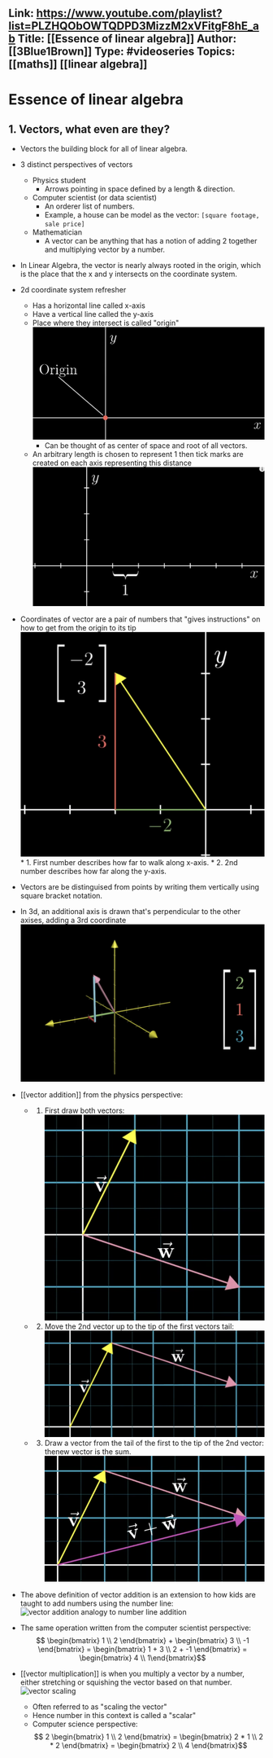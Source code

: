 Link: https://www.youtube.com/playlist?list=PLZHQObOWTQDPD3MizzM2xVFitgF8hE_ab
Title: [[Essence of linear algebra]]
Author: [[3Blue1Brown]]
Type: #videoseries
Topics: [[maths]] [[linear algebra]]
---

# Essence of linear algebra
## 1. Vectors, what even are they?
* Vectors the building block for all of linear algebra.
* 3 distinct perspectives of vectors
    * Physics student
        * Arrows pointing in space defined by a length & direction.
    * Computer scientist (or data scientist)
        * An orderer list of numbers.
        * Example, a house can be model as the vector: `[square footage, sale price]`
    * Mathematician
        * A vector can be anything that has a notion of adding 2 together and multiplying vector by a number.
        
* In Linear Algebra, the vector is nearly always rooted in the origin, which is the place that the x and y intersects on the coordinate system.

    
* 2d coordinate system refresher
    * Has a horizontal line called x-axis
    * Have a vertical line called the y-axis
    * Place where they intersect is called "origin"
         ![origin in coordinate system](../_media/origin-in-coordinate-system.png)
        * Can be thought of as center of space and root of all vectors.
    * An arbitrary length is chosen to represent 1 then tick marks are created on each axis representing this distance
        ![tick marks in coordinate system](../_media/tick-marks-in-coordinate-system.png)
* Coordinates of vector are a pair of numbers that "gives instructions" on how to get from the origin to its tip
    ![coords of vector](../_media/coords-of-vector.png)
        * 1. First number describes how far to walk along x-axis.
        * 2. 2nd number describes how far along the y-axis.
* Vectors are be distinguised from points by writing them vertically using square bracket notation.
* In 3d, an additional axis is drawn that's perpendicular to the other axises, adding a 3rd coordinate
    ![vector in 3d space](../_media/vector-in-3d-space.png)
* [[vector addition]]  from the physics perspective:
    * 1. First draw both vectors:
    ![vector addition step 1](../_media/vector-addition-step-1.png)
    * 2. Move the 2nd vector up to the tip of the first vectors tail:
    ![vector addition step 2](../_media/vector-addition-step-2.png)
    * 3. Draw a vector from the tail of the first to the tip of the 2nd vector: thenew vector is the sum.
    ![vector addition step 3](../_media/vector-addition-step-3.png)
* The above definition of vector addition is an extension to how kids are taught to add numbers using the number line:
![vector addition analogy to number line addition](addition-along-number-line.png)
* The same operation written from the computer scientist perspective:
$$ \begin{bmatrix} 1 \\ 2 \end{bmatrix} + \begin{bmatrix} 3 \\ -1 \end{bmatrix} = \begin{bmatrix} 1 + 3 \\ 2 + -1 \end{bmatrix} = \begin{bmatrix} 4 \\  1\end{bmatrix}$$

* [[vector multiplication]] is when you multiply a vector by a number, either stretching or squishing the vector based on that number.
    ![vector scaling](../media/vector-scaling.png)
    * Often referred to as "scaling the vector"
    * Hence number in this context is called a "scalar"
    * Computer science perspective:
    $$ 2 \begin{bmatrix} 1 \\ 2 \end{bmatrix} = \begin{bmatrix} 2 * 1 \\ 2 * 2 \end{bmatrix} = \begin{bmatrix} 2 \\ 4 \end{bmatrix}$$